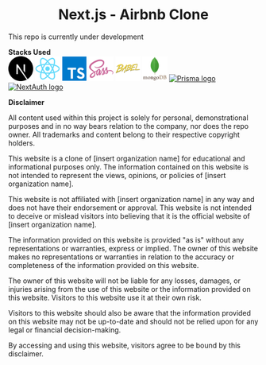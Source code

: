 <div align="center">

<h1>Next.js - Airbnb Clone</h1>

</div>

This repo is currently under development

<strong>Stacks Used</strong>
<br>
<a target="_blank" rel="noopener noreferrer" href="https://github.com/devicons/devicon/blob/master/icons/nextjs/nextjs-original.svg"><img src="https://github.com/devicons/devicon/blob/master/icons/nextjs/nextjs-original.svg" alt="nextjs logo" width="50" height="50" style="max-width:100%;"></a>
<a target="_blank" rel="noopener noreferrer" href="https://github.com/devicons/devicon/blob/master/icons/react/react-original.svg"><img src="https://github.com/devicons/devicon/blob/master/icons/react/react-original.svg" alt="React logo" width="50" height="50" style="max-width:100%;"></a>
<a target="_blank" rel="noopener noreferrer" href="https://github.com/devicons/devicon/blob/master/icons/typescript/typescript-original.svg"><img src="https://github.com/devicons/devicon/blob/master/icons/typescript/typescript-original.svg" alt="Typescript" width="50" height="50" style="max-width:100%;"></a>
<a target="_blank" rel="noopener noreferrer" href="https://github.com/devicons/devicon/blob/master/icons/sass/sass-original.svg"><img src="https://github.com/devicons/devicon/blob/master/icons/sass/sass-original.svg" alt="sass logo" width="50" height="50" style="max-width:100%;"></a>
<a target="_blank" rel="noopener noreferrer" href="https://github.com/devicons/devicon/blob/master/icons/babel/babel-original.svg"><img src="https://github.com/devicons/devicon/blob/master/icons/babel/babel-original.svg" alt="Babel logo" width="50" height="50" style="max-width:100%;"></a>
<a target="_blank" rel="noopener noreferrer" href="https://github.com/devicons/devicon/blob/master/icons/mongodb/mongodb-original-wordmark.svg"><img src="https://github.com/devicons/devicon/blob/master/icons/mongodb/mongodb-original-wordmark.svg" alt="MongoDB logo" width="50" height="50" style="max-width:100%;"></a>
<a target="_blank" rel="noopener noreferrer" href="https://prismalens.vercel.app/header/logo-dark.svg"><img src="https://prismalens.vercel.app/header/logo-dark.svg" alt="Prisma logo" width="50" height="50" style="max-width:100%;"></a>
<a target="_blank" rel="noopener noreferrer" href="https://next-auth.js.org/img/logo/logo-sm.png"><img src="https://next-auth.js.org/img/logo/logo-sm.png" alt="NextAuth logo" width="50" height="50" style="max-width:100%;"></a>

<strong>Disclaimer</strong>

All content used within this project is solely for personal, demonstrational purposes and in no way bears relation to the company, nor does the repo owner. All trademarks and content belong to their respective copyright holders.

This website is a clone of [insert organization name] for educational and informational purposes only. The information contained on this website is not intended to represent the views, opinions, or policies of [insert organization name].

This website is not affiliated with [insert organization name] in any way and does not have their endorsement or approval. This website is not intended to deceive or mislead visitors into believing that it is the official website of [insert organization name].

The information provided on this website is provided "as is" without any representations or warranties, express or implied. The owner of this website makes no representations or warranties in relation to the accuracy or completeness of the information provided on this website.

The owner of this website will not be liable for any losses, damages, or injuries arising from the use of this website or the information provided on this website. Visitors to this website use it at their own risk.

Visitors to this website should also be aware that the information provided on this website may not be up-to-date and should not be relied upon for any legal or financial decision-making.

By accessing and using this website, visitors agree to be bound by this disclaimer.